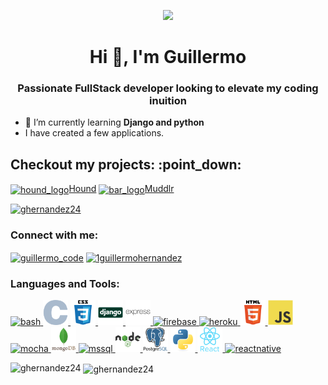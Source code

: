 <p align='center'> <img src='https://user-images.githubusercontent.com/78124561/114727679-6a171c80-9d0c-11eb-959f-902201c35ba8.png'></p>

<h1 align="center">Hi 👋, I'm Guillermo</h1><h3 align="center">Passionate FullStack developer looking to elevate my coding inuition</h3>

- 🌱 I’m currently learning **Django and python**
- I have created a few applications.
<h2> Checkout my projects: :point_down:</h2>

<a href="https://pacific-atoll-09906.herokuapp.com/" target="blank"><img align="center" src="https://user-images.githubusercontent.com/78124561/114734372-26271600-9d12-11eb-8884-8e50cae016d9.png" alt="hound_logo" height="60" width="70" />Hound</a>
<a href="project-muddler.herokuapp.com/" target="blank"><img align="center" src="https://user-images.githubusercontent.com/78124561/114733165-1eb33d00-9d11-11eb-91fa-55e399333508.png" alt="bar_logo" height="60" width="70" />Muddlr</a>

<p align="left"> <a href="https://github.com/ryo-ma/github-profile-trophy"><img src="https://github-profile-trophy.vercel.app/?username=ghernandez24" alt="ghernandez24" /></a> </p>

<h3 align="left">Connect with me:</h3>
<p align="left">
<a href="https://twitter.com/guillermo_code" target="blank"><img align="center" src="https://cdn.jsdelivr.net/npm/simple-icons@3.0.1/icons/twitter.svg" alt="guillermo_code" height="30" width="40" /></a>
<a href="https://linkedin.com/in/1guillermohernandez" target="blank"><img align="center" src="https://cdn.jsdelivr.net/npm/simple-icons@3.0.1/icons/linkedin.svg" alt="1guillermohernandez" height="30" width="40" /></a>
</p>

<h3 align="left">Languages and Tools:</h3>
<p align="left"> <a href="https://www.gnu.org/software/bash/" target="_blank"> <img src="https://www.vectorlogo.zone/logos/gnu_bash/gnu_bash-icon.svg" alt="bash" width="40" height="40"/> </a> <a href="https://www.cprogramming.com/" target="_blank"> <img src="https://raw.githubusercontent.com/devicons/devicon/master/icons/c/c-original.svg" alt="c" width="40" height="40"/> </a> <a href="https://www.w3schools.com/css/" target="_blank"> <img src="https://raw.githubusercontent.com/devicons/devicon/master/icons/css3/css3-original-wordmark.svg" alt="css3" width="40" height="40"/> </a> <a href="https://www.djangoproject.com/" target="_blank"> <img src="https://raw.githubusercontent.com/devicons/devicon/master/icons/django/django-original.svg" alt="django" width="40" height="40"/> </a> <a href="https://expressjs.com" target="_blank"> <img src="https://raw.githubusercontent.com/devicons/devicon/master/icons/express/express-original-wordmark.svg" alt="express" width="40" height="40"/> </a> <a href="https://firebase.google.com/" target="_blank"> <img src="https://www.vectorlogo.zone/logos/firebase/firebase-icon.svg" alt="firebase" width="40" height="40"/> </a> <a href="https://heroku.com" target="_blank"> <img src="https://www.vectorlogo.zone/logos/heroku/heroku-icon.svg" alt="heroku" width="40" height="40"/> </a> <a href="https://www.w3.org/html/" target="_blank"> <img src="https://raw.githubusercontent.com/devicons/devicon/master/icons/html5/html5-original-wordmark.svg" alt="html5" width="40" height="40"/> </a> <a href="https://developer.mozilla.org/en-US/docs/Web/JavaScript" target="_blank"> <img src="https://raw.githubusercontent.com/devicons/devicon/master/icons/javascript/javascript-original.svg" alt="javascript" width="40" height="40"/> </a> <a href="https://mochajs.org" target="_blank"> <img src="https://www.vectorlogo.zone/logos/mochajs/mochajs-icon.svg" alt="mocha" width="40" height="40"/> </a> <a href="https://www.mongodb.com/" target="_blank"> <img src="https://raw.githubusercontent.com/devicons/devicon/master/icons/mongodb/mongodb-original-wordmark.svg" alt="mongodb" width="40" height="40"/> </a> <a href="https://www.microsoft.com/en-us/sql-server" target="_blank"> <img src="https://cdn.worldvectorlogo.com/logos/microsoft-sql-server.svg" alt="mssql" width="40" height="40"/> </a> <a href="https://nodejs.org" target="_blank"> <img src="https://raw.githubusercontent.com/devicons/devicon/master/icons/nodejs/nodejs-original-wordmark.svg" alt="nodejs" width="40" height="40"/> </a> <a href="https://www.postgresql.org" target="_blank"> <img src="https://raw.githubusercontent.com/devicons/devicon/master/icons/postgresql/postgresql-original-wordmark.svg" alt="postgresql" width="40" height="40"/> </a> <a href="https://www.python.org" target="_blank"> <img src="https://raw.githubusercontent.com/devicons/devicon/master/icons/python/python-original.svg" alt="python" width="40" height="40"/> </a> <a href="https://reactjs.org/" target="_blank"> <img src="https://raw.githubusercontent.com/devicons/devicon/master/icons/react/react-original-wordmark.svg" alt="react" width="40" height="40"/> </a> <a href="https://reactnative.dev/" target="_blank"> <img src="https://reactnative.dev/img/header_logo.svg" alt="reactnative" width="40" height="40"/> </a> </p>

<p><img align="left" src="https://github-readme-stats.vercel.app/api/top-langs?username=ghernandez24&show_icons=true&locale=en&layout=compact" alt="ghernandez24" /></p>

<p>&nbsp;<img align="center" src="https://github-readme-stats.vercel.app/api?username=ghernandez24&show_icons=true&locale=en" alt="ghernandez24" /></p>

<!--
**ghernandez24/ghernandez24** is a ✨ _special_ ✨ repository because its `README.md` (this file) appears on your GitHub profile.

Here are some ideas to get you started:

- 🔭 I’m currently working on ...
- 🌱 I’m currently learning ...
- 👯 I’m looking to collaborate on ...
- 🤔 I’m looking for help with ...
- 💬 Ask me about ...
- 📫 How to reach me: ...
- 😄 Pronouns: ...
- ⚡ Fun fact: ...
-->
